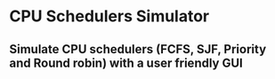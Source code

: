 <h1>CPU Schedulers Simulator</h1>
<h2>Simulate CPU schedulers (FCFS, SJF, Priority and Round robin) with a user friendly GUI<h2>
  
